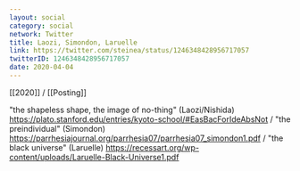 ```yaml
---
layout: social
category: social
network: Twitter
title: Laozi, Simondon, Laruelle
link: https://twitter.com/steinea/status/1246348428956717057
twitterID: 1246348428956717057
date: 2020-04-04
---
```


[[2020]] / [[Posting]]

"the shapeless shape, the image of no-thing" (Laozi/Nishida) <https://plato.stanford.edu/entries/kyoto-school/#EasBacForIdeAbsNot> / "the preindividual" (Simondon) <https://parrhesiajournal.org/parrhesia07/parrhesia07_simondon1.pdf> / "the black universe" (Laruelle) <https://recessart.org/wp-content/uploads/Laruelle-Black-Universe1.pdf>
